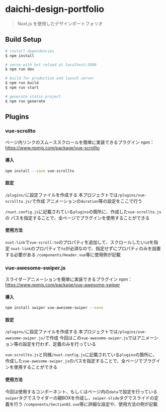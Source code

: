 # daichi-design-portfolio
> Nuxt.js を使用したデザインポートフォリオ

## Build Setup

```bash
# install dependencies
$ npm install

# serve with hot reload at localhost:3000
$ npm run dev

# build for production and launch server
$ npm run build
$ npm run start

# generate static project
$ npm run generate
```
## Plugins
### vue-scrollto
ページ内リンクのスムーススクロールを簡単に実装できるプラグイン
npm：https://www.npmjs.com/package/vue-scrollto

#### 導入
```bash
npm install --save vue-scrollto
```

#### 設定
`/plugins/`に設定ファイルを作成する
本プロジェクトでは`/plugins/vue-scrollto.js/`で作成
アニメーションの`duration`等の設定をここで行う

`/nuxt.config.js`に記載されている`plugins`の箇所に、作成した`vue-scrollto.js`の
パスを指定することで、全ページでプラグインを使用することができる

#### 使用方法
`nuxt-link`で`vue-scroll-to`のプロパティを追加して、スクロールしたい`id`を指定
`nuxt-link`のプロパティで`to`が必須なので、指定せずにプロパティのみを設置する必要がある
`/components/Header.vue`等に使用例が記載

### vue-awesome-swiper.js
スライダーアニメーションを簡単に実装できるプラグイン
npm：https://www.npmjs.com/package/vue-awesome-swiper

#### 導入
```bash
npm install swiper vue-awesome-swiper --save
```

#### 設定
`/plugins/`に設定ファイルを作成する
本プロジェクトでは`/plugins/vue-awesome-swiper.js/`で作成
今回はこの`vue-awesome-swiper.js`ではアニメーション等の設定を行わず、定義のみを行っている

`vue-scrollto.js`と同様`/nuxt.config.js`に記載されている`plugins`の箇所に、
作成した`vue-awesome-swiper.js`のパスを指定することで、全ページでプラグインを使用することができる

#### 使用方法
今回は使用するコンポーネント、もしくはページ内の`data`で設定を行っている
`swiper`タグでスライダーの親BOXを作成し、`swiper-slide`タグでスライドの定義を行う
`/components/Section02.vue`等に詳細な設定や、使用方法の例が記載
